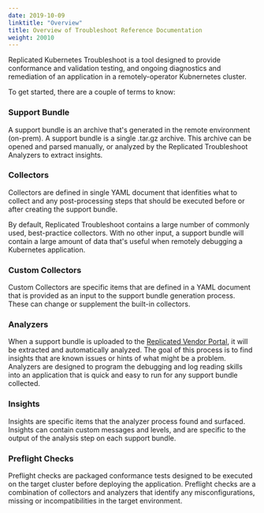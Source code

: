 ```yaml
---
date: 2019-10-09
linktitle: "Overview"
title: Overview of Troubleshoot Reference Documentation
weight: 20010
---
```


Replicated Kubernetes Troubleshoot is a tool designed to provide conformance and validation testing, and ongoing diagnostics and remediation of an application in a remotely-operator Kubnernetes cluster.

To get started, there are a couple of terms to know:

### Support Bundle

A support bundle is an archive that's generated in the remote environment (on-prem). A support bundle is a single .tar.gz archive. This archive can be opened and parsed manually, or analyzed by the Replicated Troubleshoot Analyzers to extract insights.

### Collectors

Collectors are defined in single YAML document that idenfities what to collect and any post-processing steps that should be executed before or after creating the support bundle.

By default, Replicated Troubleshoot contains a large number of commonly used, best-practice collectors. With no other input, a support bundle will contain a large amount of data that's useful when remotely debugging a Kubernetes application.

### Custom Collectors

Custom Collectors are specific items that are defined in a YAML document that is provided as an input to the support bundle generation process. These can change or supplement the built-in collectors.

### Analyzers

When a support bundle is uploaded to the [Replicated Vendor Portal](https://vendor.replicated.com), it will be extracted and automatically analyzed. The goal of this process is to find insights that are known issues or hints of what might be a problem. Analyzers are designed to program the debugging and log reading skills into an application that is quick and easy to run for any support bundle collected.

### Insights

Insights are specific items that the analyzer process found and surfaced. Insights can contain custom messages and levels, and are specific to the output of the analysis step on each support bundle.

### Preflight Checks

Preflight checks are packaged conformance tests designed to be executed on the target cluster before deploying the application. Preflight checks are a combination of collectors and analyzers that identify any misconfigurations, missing or incompatibilities in the target environment.
